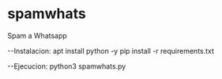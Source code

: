 # spamwhats
Spam a Whatsapp

--Instalacion:
apt install python -y
pip install -r requirements.txt

--Ejecucion:
python3 spamwhats.py
